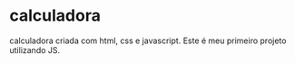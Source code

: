 # calculadora
 calculadora criada com html, css e javascript. Este é meu primeiro projeto utilizando JS.
